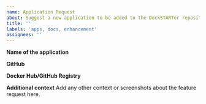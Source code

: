 ```yaml
---
name: Application Request
about: Suggest a new application to be added to the DockSTARTer repository
title: ''
labels: 'apps, docs, enhancement'
assignees: ''
---
```

**Name of the application**

**GitHub**

**Docker Hub/GitHub Registry**

**Additional context**
Add any other context or screenshots about the feature request here.
